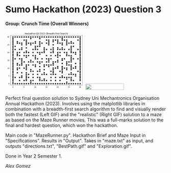 # Sumo Hackathon (2023) Question 3
**Group: Crunch Time (Overall Winners)**

<img src="Output/BestPath.gif" width="49%" height="49%"/> <img src="Output/Exploration.gif" width="49%" height="49%"/>

Perfect final question solution to Sydney Uni Mechantronics Organisation Annual Hackathon (2023). 
Involves using the matplotlib libraries in combination with a breadth-first search algorithm to find and visually render both the fastest (Left GIF) and the "realistic" (Right GIF) solution to a maze as based on the Maze Runner movies. 
This was a full-marks solution to the final and hardest question, which won the hackathon.

Main code in "MazeRunner.py". Hackathon Brief and Maze Input in "Specifications". Results in "Output". Takes in "maze.txt" as input, and outputs "directions.txt", "BestPath.gif" and "Exploration.gif".

Done in Year 2 Semester 1.

_Alex Gomez_

